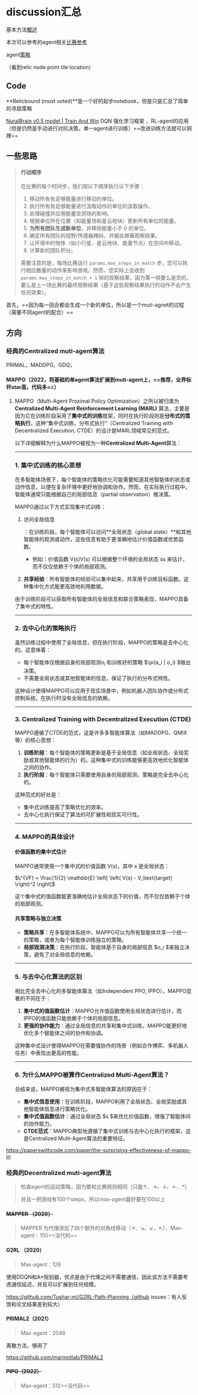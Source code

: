 # discussion汇总

基本方法[概述](https://www.kaggle.com/competitions/lux-ai-season-3/discussion/556056)

本次可以参考的agent相关[比赛参考](https://www.kaggle.com/competitions/lux-ai-season-3/discussion/550848)

agent[策略](https://www.kaggle.com/competitions/lux-ai-season-3/discussion/551158)

（看到relic node point tile location）



## Code

**Relicbound (most voted)**是一个好的起步notebook，但是只是汇总了简单的寻路策略

[NuralBrain v0.5 model | Train And Win](https://www.kaggle.com/code/sangrampatil5150/nuralbrain-v0-5-model-train-and-win/notebook) DQN 强化学习框架 ，RL-agent的应用（但是仍然是手动进行对抗决策，单一agent进行训练）==改进训练方法就可以铜牌==

## 一些思路

>#### 行动顺序
>
>在比赛的每个时间步，我们按以下顺序执行以下步骤：
>
>1. 移动所有有足够能量进行移动的单位。
>2. 执行所有有足够能量进行汲取动作的单位的汲取操作。
>3. 处理碰撞并应用能量空洞场的影响。
>4. 根据单位所在位置（如能量场和星云地块）更新所有单位的能量。
>5. **为所有团队生成新单位**，并移除能量小于 0 的单位。
>6. 确定所有团队的视野/传感器掩码，并据此屏蔽观察结果。
>7. 让环境中的物体（如小行星、星云地块、能量节点）在空间中移动。
>8. 计算新的团队积分。
>
>需要注意的是，每场比赛运行 `params.max_steps_in_match` 步，您可以执行相应数量的动作来影响游戏。然而，您实际上会收到 `params.max_steps_in_match + 1` 帧的观察结果，因为第一帧要么是空的，要么是上一场比赛的最终观察结果（基于这些观察结果执行的动作不会产生任何效果）。

首先，==因为每一回合都会生成一个新的单位，所以是一个muti-agnet的过程（需要不同agent的配合）==



## 方向

### 经典的Centralized  muti-agent算法

PRIMAL，MADDPG，GDQ，

#### MAPPO（2022，将基础的单agent算法扩展到muti-agent上，==推荐，业界标杆star高，代码多==）

1. MAPPO（Multi-Agent Proximal Policy Optimization）之所以被归类为**Centralized Multi-Agent Reinforcement Learning (MARL)** 算法，主要是因为它在训练阶段采用了**集中式的训练**框架，同时在执行阶段则是**分布式的策略执行**。这种“集中式训练，分布式执行”（Centralized Training with Decentralized Execution, CTDE）的设计是MARL领域常见的范式。

   以下详细解释为什么MAPPO被视为一种**Centralized Multi-Agent**算法：

   ------

   ### 1. **集中式训练的核心思想**

   在多智能体场景下，每个智能体的策略优化可能需要知道其他智能体的状态或动作信息，以便在复杂环境中更好地协调和协作。然而，在实际执行过程中，智能体通常只能根据自己的局部信息（partial observation）做决策。

   MAPPO通过以下方式实现集中式训练：

   1. 访问全局信息

      ：在训练阶段，每个智能体可以访问**全局状态（global state）**和其他智能体的观测或动作，这些信息有助于更准确地估计价值函数或优势函数。

      - 例如：价值函数 V(s)V(s) 可以根据整个环境的全局状态 ss 来估计，而不仅仅依赖于个体的局部观测。

   2. **共享经验**：所有智能体的经验可以集中起来，共享用于训练目标函数。这种集中化方式能更高效地利用数据。

   由于训练阶段可以获取所有智能体的全局信息和联合策略表现，MAPPO具备了集中式的特性。

   ------

   ### 2. **去中心化的策略执行**

   虽然训练过程中使用了全局信息，但在执行阶段，MAPPO的策略是去中心化的。这意味着：

   - 每个智能体仅根据自身的局部观测$o_i$ 和训练好的策略 $\pi(a_i | o_i) $做出决策。
   - 不需要全局状态或其他智能体的信息，保证了执行的分布式特性。

   这种设计使得MAPPO可以应用于现实场景中，例如机器人团队协作或分布式控制系统，在执行时没有全局信息的依赖。

   ------

   ### 3. **Centralized Training with Decentralized Execution (CTDE)**

   MAPPO遵循了CTDE的范式，这是许多多智能体算法（如MADDPG、QMIX等）的核心思想：

   1. **训练阶段**：每个智能体的策略更新是基于全局信息（如全局状态、全局奖励或其他智能体的行为）的。这种集中式的训练能够更高效地优化智能体之间的协作。
   2. **执行阶段**：每个智能体只需要使用自身的局部观测，策略是完全去中心化的。

   这种范式的好处是：

   - 集中式训练提高了策略优化的效率。
   - 去中心化执行保证了算法的可扩展性和现实可行性。

   ------

   ### 4. **MAPPO的具体设计**

   #### **价值函数的集中式估计**

   MAPPO通常使用一个集中式的价值函数 V(s)，其中 s 是全局状态：

   $L^{VF} = \frac{1}{2} \mathbb{E} \left[ \left( V(s) - V_\text{target} \right)^2 \right]$

   这个集中式的值函数能更准确地估计全局状态下的价值，而不仅仅依赖于个体的局部观测。

   #### **共享策略与独立决策**

   - **策略共享**：在多智能体系统中，MAPPO可以为所有智能体共享一个统一的策略，或者为每个智能体训练独立的策略。
   - **局部观测决策**：在执行阶段，智能体基于自身的局部信息 $o_i $来独立决策，避免了对全局信息的依赖。

   ------

   ### 5. **与去中心化算法的区别**

   相比完全去中心化的多智能体算法（如Independent PPO, IPPO），MAPPO显著的不同在于：

   1. **集中式的值函数估计**：MAPPO允许值函数使用全局状态进行估计，而IPPO的值函数只能依赖于个体的局部信息。
   2. **更强的协作能力**：通过全局信息的共享和集中式训练，MAPPO能更好地优化多个智能体之间的协作和协调。

   这种集中式设计使得MAPPO在需要强协作的场景（例如合作博弈、多机器人任务）中表现出更高的性能。

   ------

   ### 6. **为什么MAPPO被算作Centralized Multi-Agent算法？**

   总结来说，MAPPO被视为集中式多智能体算法的原因在于：

   - **集中式信息使用**：在训练阶段，MAPPO利用了全局状态、全局奖励或其他智能体信息进行策略优化。
   - **集中式值函数估计**：通过全局状态 $s $来优化价值函数，增强了智能体间的协作能力。
   - **CTDE范式**：MAPPO典型地遵循了集中式训练与去中心化执行的框架，这是Centralized Multi-Agent算法的重要特征。

https://paperswithcode.com/paper/the-surprising-effectiveness-of-mappo-in

### 经典的Decentralized  muti-agent算法

> 检查agent的运动策略，因为要和比赛规则相同（只能↑、→、↓、←、*）
>
> 并且一把游戏有100个steps，所以max-agent最好要在100以上

#### ~~MAPPER （2020）~~

>MAPPER 为代理添加了四个额外的对角线移动（↗、↘、↙、↖），Max-agent：150==没代码==

#### G2RL （2020）

> Max-agent：128

使用DDQN和A*规划器，优点是由于代理之间不需要通信，因此该方法不需要考虑通信延迟，并且可以扩展到任何规模。

https://github.com/Tushar-ml/G2RL-Path-Planning（github issues：有人反馈和论文结果差别较大）

#### PRIMAL2（2021）

>Max-agent：2048

离散方法，够用了

https://github.com/marmotlab/PRIMAL2

#### ~~PIPO（2022）~~

> Max-agent：512==没代码==
